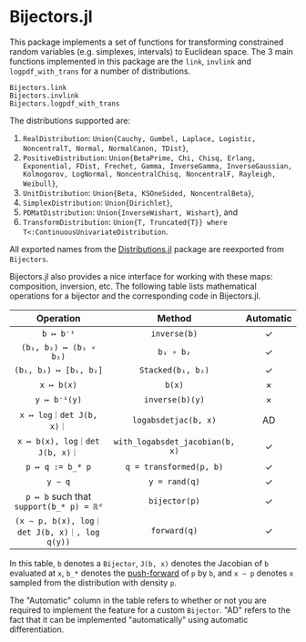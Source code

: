 # Bijectors.jl

This package implements a set of functions for transforming constrained random variables (e.g. simplexes, intervals) to Euclidean space.
The 3 main functions implemented in this package are the `link`, `invlink` and `logpdf_with_trans` for a number of distributions.

```@docs
Bijectors.link
Bijectors.invlink
Bijectors.logpdf_with_trans
```

The distributions supported are:

 1. `RealDistribution`: `Union{Cauchy, Gumbel, Laplace, Logistic, NoncentralT, Normal, NormalCanon, TDist}`,
 2. `PositiveDistribution`: `Union{BetaPrime, Chi, Chisq, Erlang, Exponential, FDist, Frechet, Gamma, InverseGamma, InverseGaussian, Kolmogorov, LogNormal, NoncentralChisq, NoncentralF, Rayleigh, Weibull}`,
 3. `UnitDistribution`: `Union{Beta, KSOneSided, NoncentralBeta}`,
 4. `SimplexDistribution`: `Union{Dirichlet}`,
 5. `PDMatDistribution`: `Union{InverseWishart, Wishart}`, and
 6. `TransformDistribution`: `Union{T, Truncated{T}} where T<:ContinuousUnivariateDistribution`.

All exported names from the [Distributions.jl](https://juliastats.org/Distributions.jl/stable/) package are reexported from `Bijectors`.

Bijectors.jl also provides a nice interface for working with these maps: composition, inversion, etc.
The following table lists mathematical operations for a bijector and the corresponding code in Bijectors.jl.

| Operation                                     | Method                          | Automatic |
|:---------------------------------------------:|:-------------------------------:|:---------:|
| `b ↦ b⁻¹`                                     | `inverse(b)`                    | ✓         |
| `(b₁, b₂) ↦ (b₁ ∘ b₂)`                        | `b₁ ∘ b₂`                       | ✓         |
| `(b₁, b₂) ↦ [b₁, b₂]`                         | `Stacked(b₁, b₂)`               | ✓         |
| `x ↦ b(x)`                                    | `b(x)`                          | ×         |
| `y ↦ b⁻¹(y)`                                  | `inverse(b)(y)`                 | ×         |
| `x ↦ log｜det J(b, x)｜`                      | `logabsdetjac(b, x)`            | AD        |
| `x ↦ b(x), log｜det J(b, x)｜`                | `with_logabsdet_jacobian(b, x)` | ✓         |
| `p ↦ q := b_* p`                              | `q = transformed(p, b)`         | ✓         |
| `y ∼ q`                                       | `y = rand(q)`                   | ✓         |
| `p ↦ b` such that `support(b_* p) = ℝᵈ`       | `bijector(p)`                   | ✓         |
| `(x ∼ p, b(x), log｜det J(b, x)｜, log q(y))` | `forward(q)`                    | ✓         |

In this table, `b` denotes a `Bijector`, `J(b, x)` denotes the Jacobian of `b` evaluated at `x`, `b_*` denotes the [push-forward](https://www.wikiwand.com/en/Pushforward_measure) of `p` by `b`, and `x ∼ p` denotes `x` sampled from the distribution with density `p`.

The "Automatic" column in the table refers to whether or not you are required to implement the feature for a custom `Bijector`. "AD" refers to the fact that it can be implemented "automatically" using automatic differentiation.
